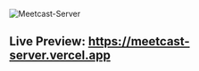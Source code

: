 ![Meetcast-Server](https://i.ibb.co/BLdSLg6/Meet-Cast-1.png)
## Live Preview: https://meetcast-server.vercel.app